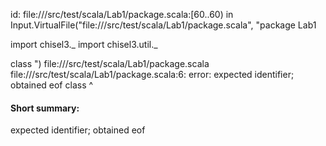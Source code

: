 id: file://<WORKSPACE>/src/test/scala/Lab1/package.scala:[60..60) in Input.VirtualFile("file://<WORKSPACE>/src/test/scala/Lab1/package.scala", "package Lab1

import chisel3._
import chisel3.util._

class ")
file://<WORKSPACE>/src/test/scala/Lab1/package.scala
file://<WORKSPACE>/src/test/scala/Lab1/package.scala:6: error: expected identifier; obtained eof
class 
      ^
#### Short summary: 

expected identifier; obtained eof